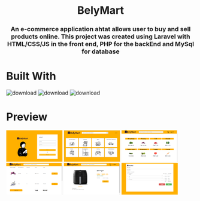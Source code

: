 <!-- PROJECT Tittle and description -->
<div align="center">
 <h1 align="center">BelyMart
</h1>
  <h3 align="center">An e-commerce application ahtat allows user to buy and sell products online. This project was created using Laravel with HTML/CSS/JS in the front end, PHP for the backEnd and MySql for database</h3>
</div>

# Built With
![download](https://user-images.githubusercontent.com/51942747/213989462-17d96746-f712-41d7-827c-29d9b15b1c7d.png)
![download](https://user-images.githubusercontent.com/51942747/213989396-2eae387c-29ff-426d-82a1-fe1b2148bf2d.png)
![download](https://user-images.githubusercontent.com/51942747/213989362-ff00913c-67f8-4188-bbcd-0e71acd699d9.png)






# Preview 
<div>
 <img width="150" alt="login" src="screenshots/login.png">
 <img width="150" alt="home" src="screenshots/homepage.png">
 <img width="150" alt="item" src="screenshots/item.png">
 <img width="150" alt="search" src="screenshots/search.png">
 <img width="150" alt="viewItem" src="screenshots/viewItem.png">
  <img width="150" alt="learn" src="screenshots/receipt.png">
</div>
